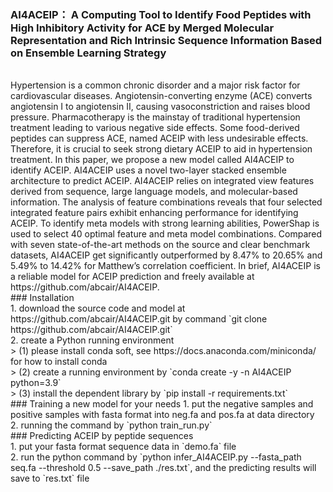 ### AI4ACEIP： A Computing Tool to Identify Food Peptides with High Inhibitory Activity for ACE by Merged Molecular Representation and Rich Intrinsic Sequence Information Based on Ensemble Learning Strategy 
<br>
Hypertension is a common chronic disorder and a major risk factor for cardiovascular diseases. Angiotensin-converting enzyme (ACE) converts angiotensin I to angiotensin II, causing vasoconstriction and raises blood pressure. Pharmacotherapy is the mainstay of traditional hypertension treatment leading to various negative side effects. Some food-derived peptides can suppress ACE, named ACEIP with less undesirable effects. Therefore, it is crucial to seek strong dietary ACEIP to aid in hypertension treatment. In this paper, we propose a new model called AI4ACEIP to identify ACEIP. AI4ACEIP uses a novel two-layer stacked ensemble architecture to predict ACEIP. AI4ACEIP relies on integrated view features derived from sequence, large language models, and molecular-based information. The analysis of feature combinations reveals that four selected integrated feature pairs exhibit enhancing performance for identifying ACEIP. To identify meta models with strong learning abilities, PowerShap is used to select 40 optimal feature and meta model combinations. Compared with seven state-of-the-art methods on the source and clear benchmark datasets, AI4ACEIP get significantly outperformed by 8.47% to 20.65% and 5.49% to 14.42% for Matthew’s correlation coefficient. In brief, AI4ACEIP is a reliable model for ACEIP prediction and freely available at https://github.com/abcair/AI4ACEIP.  
<br>
### Installation <br>
1. download the source code and model at https://github.com/abcair/AI4ACEIP.git by command `git clone https://github.com/abcair/AI4ACEIP.git` <br>
2. create a Python running environment  <br>
   >  (1) please install conda soft, see https://docs.anaconda.com/miniconda/ for how to install conda   <br>
   > (2) create a running environment by `conda create -y -n AI4ACEIP python=3.9`  <br>
   > (3) install the dependent library by `pip install -r requirements.txt` <br>
### Training a new model for your needs
1. put the negative samples and positive samples with fasta format into neg.fa and pos.fa at data directory <br>
2. running the command by `python train_run.py` <br>
### Predicting ACEIP by peptide sequences <br>
1. put your fasta format sequence data in `demo.fa` file <br>
2. run the python command by `python infer_AI4ACEIP.py --fasta_path seq.fa --threshold 0.5 --save_path ./res.txt`, and the predicting results will save to `res.txt` file <br>
<br>
